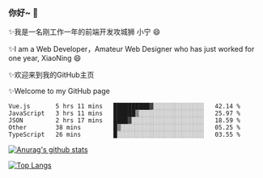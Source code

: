 ### 你好~  👋

✨我是一名刚工作一年的前端开发攻城狮 小宁 😄

✨I am a Web Developer，Amateur Web Designer who has just worked for one year, XiaoNing 😄

✨欢迎来到我的GitHub主页

✨Welcome to my GitHub page
<!--
**7148505/7148505** is a ✨ _special_ ✨ repository because its `README.md` (this file) appears on your GitHub profile.

Here are some ideas to get you started:

- 🔭 I’m currently working on ...
- 🌱 I’m currently learning ...
- 👯 I’m looking to collaborate on ...
- 🤔 I’m looking for help with ...
- 💬 Ask me about ...
- 📫 How to reach me: ...
- 😄 Pronouns: ...
- ⚡ Fun fact: ...
-->

<!--START_SECTION:waka-->
```text
Vue.js       5 hrs 11 mins   ██████████▓░░░░░░░░░░░░░░   42.14 % 
JavaScript   3 hrs 11 mins   ██████▒░░░░░░░░░░░░░░░░░░   25.97 % 
JSON         2 hrs 17 mins   ████▓░░░░░░░░░░░░░░░░░░░░   18.59 % 
Other        38 mins         █▒░░░░░░░░░░░░░░░░░░░░░░░   05.25 % 
TypeScript   26 mins         █░░░░░░░░░░░░░░░░░░░░░░░░   03.55 % 
```
<!--END_SECTION:waka-->

[![Anurag's github stats](https://github-readme-stats.vercel.app/api?username=littleCareless)](https://github.com/anuraghazra/github-readme-stats)

[![Top Langs](https://github-readme-stats.vercel.app/api/top-langs/?username=littleCareless&layout=compact)](https://github.com/anuraghazra/github-readme-stats)
